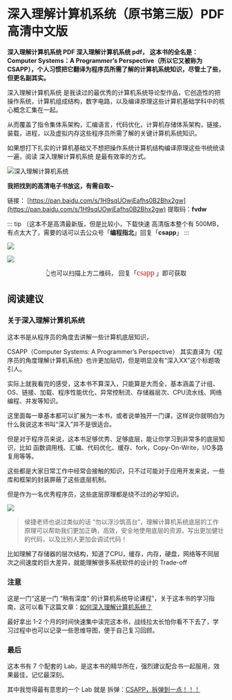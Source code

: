 # 深入理解计算机系统（原书第三版）PDF 高清中文版

**深入理解计算机系统 PDF 深入理解计算机系统 pdf， 这本书的全名是：Computer Systems：A Programmer’s Perspective（所以它又被称为 CSAPP），个人习惯把它翻译为程序员所需了解的计算机系统知识，尽管土了些，但更名副其实。**

深入理解计算机系统 是我读过的最优秀的计算机系统导论型作品，它创造性的把操作系统，计算机组成结构，数字电路，以及编译原理这些计算机基础学科中的核心概念汇集在一起。

从而覆盖了指令集体系架构，汇编语言，代码优化，计算机存储体系架构，链接，装载，进程，以及虚拟内存这些程序员所需了解的关键计算机系统知识。

如果想打下扎实的计算机基础又不想把操作系统计算机结构编译原理这些书统统读一遍，阅读 深入理解计算机系统 是最有效率的方式。

![深入理解计算机系统](https://cdn.how2cs.cn/gzh/008i3skNgy1gwjoj9uq7zj30z30u0n2a.jpg)


**我把找到的高清电子书放这，有需自取~**

链接： [https://pan.baidu.com/s/1H9sqUOwjEafhs0B2Bhx2gw](https://pan.baidu.com/s/1H9sqUOwjEafhs0B2Bhx2gw)
提取码：**fvdw**


::: tip
（这本不是高清最新版，但是比较小，下载快速
高清版本整个有 500MB，有点太大了，需要的话可以去公众号「**编程指北**」回复「**csapp**」
:::

![](https://cdn.how2cs.cn/csguide/114540.png)

![](https://cdn.how2cs.cn/csguide/095140.jpg)

<center>👆也可以扫描上方二维码， 回复「<font face="黑体" size=4 color="red">csapp</font>
」即可获取</center>

## 阅读建议

### 关于深入理解计算机系统

这本书是从程序员的角度去讲解一些计算机底层知识，

CSAPP（Computer Systems: A Programmer’s Perspective） 其实直译为《程序员的角度理解计算机系统》也许更加贴切，但是明显没有“深入XX”这个标题吸引人。

实际上就我看完的感受，这本书不算深入，只能算是大而全，基本涵盖了计组、OS、链接、加载、程序性能优化、异常控制流、存储器层次、CPU流水线、网络编程、并发等知识。

这里面每一章基本都可以扩展为一本书，或者说单独开一门课，这样说你就明白为什么我说这本书叫“深入”并不是很适合。

但是对于程序员来说，这本书足够优秀、足够底层，能让你学习到非常多的底层知识，比如 函数调用栈、汇编、代码优化、缓存、fork，Copy-On-Write，I/O多路复用等等。

这些都是大家日常工作中经常会接触的知识，只不过可能对于应用开发来说，一些库和框架的封装屏蔽了这些底层机制。

但是作为一名优秀程序员，这些底层原理都是绕不过的必学知识。

![](https://cdn.how2cs.cn/gzh/008i3skNgy1gwjobkijtej315g0lk40s.jpg)

> 侯捷老师也说过类似的话 “勿以浮沙筑高台”，理解计算机系统底层的工作原理可以帮助我们更加正确，高效，安全地使用底层的资源，写出更加健壮的代码，以及比别人更加会调试代码！

比如理解了存储器的层次结构，知道了CPU，缓存，内存，硬盘，网络等不同层次之间速度的巨大差异，就能理解很多系统软件的设计的 Trade-off

### 注意

这是一门“这是一门 “稍有深度” 的计算机系统导论课程”，关于这本书的学习指南，这可以看下这篇文章：[如何深入理解计算机系统？](https://mp.weixin.qq.com/s/YYfBXQhxGOqRCv5qDCkdkQ)

最好拿出 1-2 个月的时间快速集中读完这本书，战线拉太长怕你看不下去了，学习过程中也可以记录一些思维导图，便于自己复习回顾。

### 最后

这本书有 7 个配套的 Lab，是这本书的精华所在，强烈建议配合书一起服用，效果最佳，记忆最深刻。

其中我觉得最有意思的一个 Lab 就是 拆弹：[CSAPP，拆弹到一点！！！](https://mp.weixin.qq.com/s/Dg0Cn8M96Z0oMFrSyhA60g)

